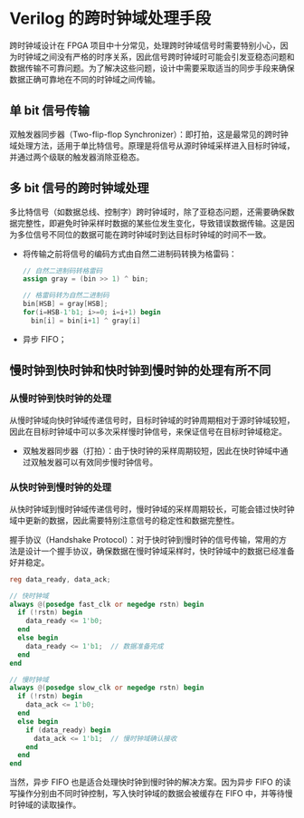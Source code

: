 <!-- =====================================================================
* Copyright (c) 2023, MongooseOrion.
* All rights reserved.
*
* The following code snippet may contain portions that are derived from
* OPEN-SOURCE communities, and these portions will be licensed with: 
*
* <NULL>
*
* If there is no OPEN-SOURCE licenses are listed, it indicates none of
* content in this Code document is sourced from OPEN-SOURCE communities. 
*
* In this case, the document is protected by copyright, and any use of
* all or part of its content by individuals, organizations, or companies
* without authorization is prohibited, unless the project repository
* associated with this document has added relevant OPEN-SOURCE licenses
* by github.com/MongooseOrion. 
*
* Please make sure using the content of this document in accordance with 
* the respective OPEN-SOURCE licenses. 
* 
* THIS CODE IS PROVIDED BY https://github.com/MongooseOrion. 
* FILE ENCODER TYPE: GBK
* ========================================================================
-->
# Verilog 的跨时钟域处理手段

跨时钟域设计在 FPGA 项目中十分常见，处理跨时钟域信号时需要特别小心，因为时钟域之间没有严格的时序关系，因此信号跨时钟域时可能会引发亚稳态问题和数据传输不可靠问题。为了解决这些问题，设计中需要采取适当的同步手段来确保数据正确可靠地在不同的时钟域之间传输。

## 单 bit 信号传输

双触发器同步器（Two-flip-flop Synchronizer）：即打拍，这是最常见的跨时钟域处理方法，适用于单比特信号。原理是将信号从源时钟域采样进入目标时钟域，并通过两个级联的触发器消除亚稳态。

## 多 bit 信号的跨时钟域处理

多比特信号（如数据总线、控制字）跨时钟域时，除了亚稳态问题，还需要确保数据完整性，即避免时钟采样时数据的某些位发生变化，导致错误数据传输。这是因为多位信号不同位的数据可能在跨时钟域时到达目标时钟域的时间不一致。

  * 将传输之前将信号的编码方式由自然二进制码转换为格雷码：

      ```verilog
      // 自然二进制码转格雷码
      assign gray = (bin >> 1) ^ bin;

      // 格雷码转为自然二进制码
      bin[HSB] = gray[HSB];
      for(i=HSB-1'b1; i>=0; i=i+1) begin
        bin[i] = bin[i+1] ^ gray[i]
      ```

  * 异步 FIFO；

## 慢时钟到快时钟和快时钟到慢时钟的处理有所不同

### 从慢时钟到快时钟的处理

从慢时钟域向快时钟域传递信号时，目标时钟域的时钟周期相对于源时钟域较短，因此在目标时钟域中可以多次采样慢时钟信号，来保证信号在目标时钟域稳定。

  * 双触发器同步器（打拍）：由于快时钟的采样周期较短，因此在快时钟域中通过双触发器可以有效同步慢时钟信号。

### 从快时钟到慢时钟的处理

从快时钟域到慢时钟域传递信号时，慢时钟域的采样周期较长，可能会错过快时钟域中更新的数据，因此需要特别注意信号的稳定性和数据完整性。

握手协议（Handshake Protocol）：对于快时钟到慢时钟的信号传输，常用的方法是设计一个握手协议，确保数据在慢时钟域采样时，快时钟域中的数据已经准备好并稳定。

```verilog
reg data_ready, data_ack;

// 快时钟域
always @(posedge fast_clk or negedge rstn) begin
  if (!rstn) begin
    data_ready <= 1'b0;
  end 
  else begin
    data_ready <= 1'b1;  // 数据准备完成
  end
end

// 慢时钟域
always @(posedge slow_clk or negedge rstn) begin
  if (!rstn) begin
    data_ack <= 1'b0;
  end 
  else begin
    if (data_ready) begin
      data_ack <= 1'b1;  // 慢时钟域确认接收
    end
  end
end
```

当然，异步 FIFO 也是适合处理快时钟到慢时钟的解决方案。因为异步 FIFO 的读写操作分别由不同时钟控制，写入快时钟域的数据会被缓存在 FIFO 中，并等待慢时钟域的读取操作。